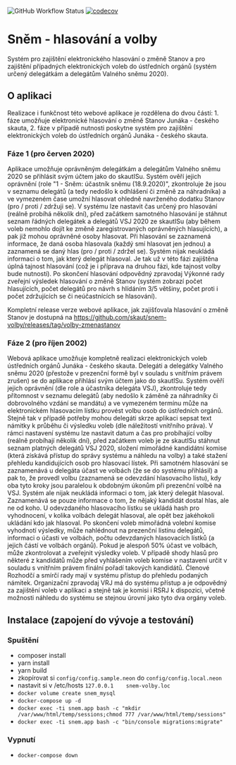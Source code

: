 ![GitHub Workflow Status](https://img.shields.io/github/workflow/status/skaut/snem-volby/main)
[![codecov](https://codecov.io/gh/skaut/snem-volby/branch/master/graph/badge.svg?token=BW6FS72IU2)](https://codecov.io/gh/skaut/snem-volby)


# Sněm - hlasování a volby
Systém pro zajištění elektronického hlasování o změně Stanov a pro zajištění případných elektronických voleb do ústředních orgánů (systém určený delegátkám a delegátům Valného sněmu 2020).

## O aplikaci
Realizace i funkčnost této webové aplikace je rozdělena do dvou částí: 1. fáze umožňuje elektronické hlasování o změně Stanov Junáka - českého skauta, 2. fáze v případě nutnosti poskytne systém pro zajištění elektronických voleb do ústředních orgánů Junáka - českého skauta.

### Fáze 1 (pro červen 2020)
Aplikace umožňuje oprávněným delegátkám a delegátům Valného sněmu 2020 se přihlásit svým účtem jako do skautISu. Systém ověří jejich oprávnění (role "1 - Sněm: účastník  sněmu (18.9.2020)", zkontroluje že jsou v seznamu delegátů (a tedy nedošlo k odhlášení či změně za náhradníka) a ve vymezeném čase umožní hlasovat ohledně navrženého dodatku Stanov (pro / proti / zdržuji se).
V systému lze nastavit čas určený pro hlasování (reálně probíhá několik dní), před začátkem samotného hlasování je stáhnut seznam řádných delegátek a delegátů VSJ 2020 ze skautISu (aby během voleb nemohlo dojít ke změně zaregistrovaných oprávněných hlasujících), a pak již mohou oprávněné osoby hlasovat. Při hlasování se zaznamená informace, že daná osoba hlasovala (každý smí hlasovat jen jednou) a zaznamená se daný hlas (pro / proti / zdržel se). Systém nijak neukládá informaci o tom, jak který delegát hlasoval. Je tak už v této fázi zajištěna úplná tajnost hlasování (což je i příprava na druhou fázi, kde tajnost volby bude nutností).
Po skončení hlasování odpovědný zpravodaj Výkonné rady zveřejní výsledek hlasování o změně Stanov (systém zobrazí počet hlasujících, počet delegátů pro návrh s hlídáním 3/5 většiny, počet proti i počet zdržujících se či neúčastnících se hlasování).

Kompletní release verze webové aplikace, jak zajišťovala hlasování o změně Stanov je dostupná na https://github.com/skaut/snem-volby/releases/tag/volby-zmenastanov

### Fáze 2 (pro říjen 2002)
Webová aplikace umožňuje kompletně realizaci elektronických voleb ústředních orgánů Junáka - českého skauta. Delegáti a delegátky Valného sněmu 2020 (přestože v prezenční formě byl v souladu s vnitřním právem zrušen) se do aplikace přihlásí svým účtem jako do skautISu. Systém ověří jejich oprávnění (dle role a účastníka delegáta VSJ), zkontroluje tedy přítomnost v seznamu delegátů (aby nedošlo k záměně za náhradníky či dobrovolného vzdání se mandátu) a ve vymezeném termínu může na elektronickém hlasovacím lístku provést volbu osob do ústředních orgánů. Stejně tak v případě potřeby mohou delegáti skrze aplikaci sepsat text námitky k průběhu či výsledku voleb (dle náležitostí vnitřního práva).
V rámci nastavení systému lze nastavit datum a čas pro probíhající volby (reálně probíhají několik dní), před začátkem voleb je ze skautISu stáhnut seznam platných delegátů VSJ 2020, složení mimořádné kandidátní komise (která získává přístup do správy systému a náhledu na volby) a také stažení přehledu kandidujících osob pro hlasovací lístek. Při samotném hlasování se zaznamenává u delegáta účast ve volbách (že se do systému přihlásil) a pak to, že provedl volbu (zaznamená se odevzdání hlasovacího lístu), kdy oba tyto kroky jsou paralelou k obdobným úkonům při prezenční volbě na VSJ. Systém ale nijak neukládá informaci o tom, jak který delegát hlasoval. Zaznamenává se pouze informace o tom, že nějaký kandidát dostal hlas, ale ne od koho. U odevzdaného hlasovacího lístku se ukládá hash pro vyhodnocení, v kolika volbách delegát hlasoval, ale opět bez jakéhokoli ukládání kdo jak hlasoval.
Po skončení voleb mimořádná volební komise vyhodnotí výsledky, může nahlédnout na prezenční listinu delegátů, informaci o účasti ve volbách, počtu odevzdaných hlasovacích lístků (a jejich částí ve volbách orgánů). Pokud je alespoň 50% účast ve volbách, může zkontrolovat a zveřejnit výsledky voleb. V případě shody hlasů pro některé z kandidátů může před vyhlášením voleb komise v nastavení určit v souladu s vnitřním právem finální pořadí takových kandidátů. 
Členové Rozhodčí a smírčí rady mají v systému přístup do přehledu podaných námitek.
Organizační zpravodaj VRJ má do systému přístup a je odpovědný za zajištění voleb v aplikaci a stejně tak je komisi i RSRJ k dispozici, včetně možnosti náhledu do systému se stejnou úrovní jako tyto dva orgány voleb.

## Instalace (zapojení do vývoje a testování)

### Spuštění
- composer install
- yarn install
- yarn build
- zkopírovat si `config/config.sample.neon` do `config/config.local.neon`
- nastavit si v /etc/hosts `127.0.0.1    snem-volby.loc`
- `docker volume create snem_mysql`
- `docker-compose up -d`
- `docker exec -ti snem.app bash -c "mkdir /var/www/html/temp/sessions;chmod 777 /var/www/html/temp/sessions"`
- `docker exec -ti snem.app bash -c "bin/console migrations:migrate"`

### Vypnutí
- `docker-compose down`
